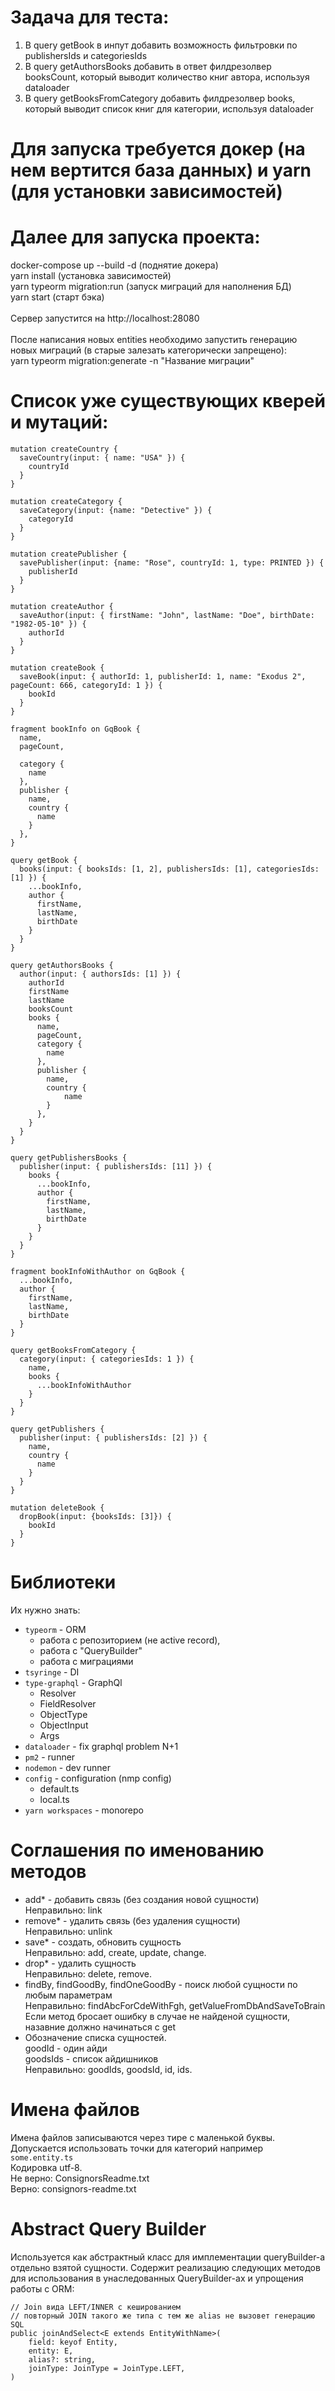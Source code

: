 # Задача для теста:

1. В query getBook в инпут добавить возможность фильтровки по publishersIds и categoriesIds
2. В query getAuthorsBooks добавить в ответ филдрезолвер booksCount, который выводит количество книг автора, используя dataloader
3. В query getBooksFromCategory добавить филдрезолвер books, который выводит список книг для категории, используя dataloader

# Для запуска требуется докер (на нем вертится база данных) и yarn (для установки зависимостей)

# Далее для запуска проекта:

docker-compose up --build -d (поднятие докера)\
yarn install (установка зависимостей)\
yarn typeorm migration:run (запуск миграций для наполнения БД)\
yarn start (старт бэка)\
\
Сервер запустится на http://localhost:28080\
\
После написания новых entities необходимо запустить генерацию новых миграций (в старые залезать категорически запрещено):\
yarn typeorm migration:generate -n "Название миграции"

# Список уже существующих кверей и мутаций:

```
mutation createCountry {
  saveCountry(input: { name: "USA" }) {
    countryId
  }
}
```

```
mutation createCategory {
  saveCategory(input: {name: "Detective" }) {
    categoryId
  }
}
```

```
mutation createPublisher {
  savePublisher(input: {name: "Rose", countryId: 1, type: PRINTED }) {
    publisherId
  }
}
```

```
mutation createAuthor {
  saveAuthor(input: { firstName: "John", lastName: "Doe", birthDate: "1982-05-10" }) {
    authorId
  }
}
```

```
mutation createBook {
  saveBook(input: { authorId: 1, publisherId: 1, name: "Exodus 2", pageCount: 666, categoryId: 1 }) {
    bookId
  }
}
```

```
fragment bookInfo on GqBook {
  name,
  pageCount,

  category {
    name
  },
  publisher {
    name,
    country {
      name
    }
  },
}

query getBook {
  books(input: { booksIds: [1, 2], publishersIds: [1], categoriesIds: [1] }) {
    ...bookInfo,
    author {
      firstName,
      lastName,
      birthDate
    }
  }
}
```

```
query getAuthorsBooks {
  author(input: { authorsIds: [1] }) {
    authorId
    firstName
    lastName
    booksCount
    books {
      name,
      pageCount,
      category {
        name
      },
      publisher {
        name,
        country {
            name
        }
      },
    }
  }
}
```

```
query getPublishersBooks {
  publisher(input: { publishersIds: [11] }) {
    books {
      ...bookInfo,
      author {
        firstName,
        lastName,
        birthDate
      }
    }
  }
}
```

```
fragment bookInfoWithAuthor on GqBook {
  ...bookInfo,
  author {
    firstName,
    lastName,
    birthDate
  }
}

query getBooksFromCategory {
  category(input: { categoriesIds: 1 }) {
    name,
    books {
      ...bookInfoWithAuthor
    }
  }
}
```

```
query getPublishers {
  publisher(input: { publishersIds: [2] }) {
    name,
    country {
      name
    }
  }
}
```

```
mutation deleteBook {
  dropBook(input: {booksIds: [3]}) {
    bookId
  }
}
```

# Библиотеки

Их нужно знать:

- `typeorm` - ORM
  - работа с репозиторием (не active record),
  - работа с "QueryBuilder"
  - работа с миграциями
- `tsyringe` - DI
- `type-graphql` - GraphQl
  - Resolver
  - FieldResolver
  - ObjectType
  - ObjectInput
  - Args
- `dataloader` - fix graphql problem N+1
- `pm2` - runner
- `nodemon` - dev runner
- `config` - configuration (nmp config)
  - default.ts
  - local.ts
- `yarn workspaces` - monorepo

# Соглашения по именованию методов

- add\* - добавить связь (без создания новой сущности)\
  Неправильно: link
- remove\* - удалить связь (без удаления сущности)\
  Неправильно: unlink
- save\* - создать, обновить сущность\
  Неправильно: add, create, update, change.
- drop\* - удалить сущность\
  Неправильно: delete, remove.
- findBy, findGoodBy, findOneGoodBy - поиск любой сущности по любым параметрам\
  Неправильно: findAbcForCdeWithFgh, getValueFromDbAndSaveToBrain
  Если метод бросает ошибку в случае не найденой сущности, назавние должно начинаться с get
- Обозначение списка сущностей.\
  goodId - один айди\
  goodsIds - список айдишников\
  Неправильно: goodIds, goodsId, id, ids.

# Имена файлов

Имена файлов записываются через тире с маленькой буквы. Допускается использовать точки для категорий например `some.entity.ts` \
Кодировка utf-8. \
Не верно: ConsignorsReadme.txt \
Верно: consignors-readme.txt

# Abstract Query Builder

Используется как абстрактный класс для имплементации queryBuilder-a отдельно взятой сущности. Содержит реализацию следующих методов для использования в унаследованных QueryBuilder-ах и упрощения работы с ORM:

```
// Join вида LEFT/INNER с кешированием
// повторный JOIN такого же типа с тем же alias не вызовет генерацию SQL
public joinAndSelect<E extends EntityWithName>(
    field: keyof Entity,
    entity: E,
    alias?: string,
    joinType: JoinType = JoinType.LEFT,
)
```
